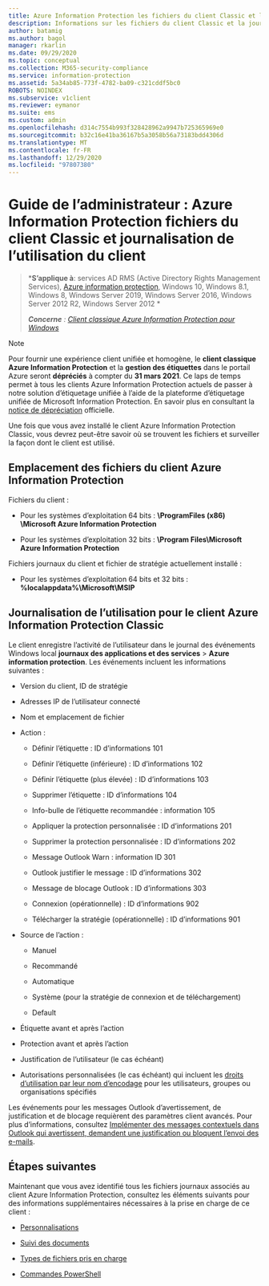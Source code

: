 ```yaml
---
title: Azure Information Protection les fichiers du client Classic et la journalisation de l’utilisation
description: Informations sur les fichiers du client Classic et la journalisation de l’utilisation pour le client Azure Information Protection Classic pour Windows.
author: batamig
ms.author: bagol
manager: rkarlin
ms.date: 09/29/2020
ms.topic: conceptual
ms.collection: M365-security-compliance
ms.service: information-protection
ms.assetid: 5a34ab85-773f-4782-ba09-c321cddf5bc0
ROBOTS: NOINDEX
ms.subservice: v1client
ms.reviewer: eymanor
ms.suite: ems
ms.custom: admin
ms.openlocfilehash: d314c7554b993f328428962a9947b725365969e0
ms.sourcegitcommit: b32c16e41ba36167b5a3058b56a73183bdd4306d
ms.translationtype: MT
ms.contentlocale: fr-FR
ms.lasthandoff: 12/29/2020
ms.locfileid: "97807380"
---
```

# <a name="admin-guide-azure-information-protection-classic-client-files-and-client-usage-logging"></a>Guide de l’administrateur : Azure Information Protection fichiers du client Classic et journalisation de l’utilisation du client

>***S’applique à**: services AD RMS (Active Directory Rights Management Services), [Azure information protection](https://azure.microsoft.com/pricing/details/information-protection), Windows 10, Windows 8.1, Windows 8, Windows Server 2019, Windows Server 2016, Windows Server 2012 R2, Windows Server 2012 *
>
>***Concerne** : [Client classique Azure Information Protection pour Windows](../faqs.md#whats-the-difference-between-the-azure-information-protection-classic-and-unified-labeling-clients)*

> [!NOTE] 
> Pour fournir une expérience client unifiée et homogène, le **client classique Azure Information Protection** et la **gestion des étiquettes** dans le portail Azure seront **dépréciés** à compter du **31 mars 2021**. Ce laps de temps permet à tous les clients Azure Information Protection actuels de passer à notre solution d’étiquetage unifiée à l’aide de la plateforme d’étiquetage unifiée de Microsoft Information Protection. En savoir plus en consultant la [notice de dépréciation](https://aka.ms/aipclassicsunset) officielle.

Une fois que vous avez installé le client Azure Information Protection Classic, vous devrez peut-être savoir où se trouvent les fichiers et surveiller la façon dont le client est utilisé.

## <a name="file-locations-for-the-azure-information-protection-client"></a>Emplacement des fichiers du client Azure Information Protection

Fichiers du client :    

- Pour les systèmes d’exploitation 64 bits : **\ProgramFiles (x86) \Microsoft Azure Information Protection**

- Pour les systèmes d’exploitation 32 bits : **\Program Files\Microsoft Azure Information Protection**

Fichiers journaux du client et fichier de stratégie actuellement installé :

- Pour les systèmes d’exploitation 64 bits et 32 bits : **%localappdata%\Microsoft\MSIP**

## <a name="usage-logging-for-the-azure-information-protection-classic-client"></a>Journalisation de l’utilisation pour le client Azure Information Protection Classic

Le client enregistre l’activité de l’utilisateur dans le journal des événements Windows local **journaux des applications et des services**  >  **Azure information protection**. Les événements incluent les informations suivantes :

- Version du client, ID de stratégie

- Adresses IP de l’utilisateur connecté

- Nom et emplacement de fichier

- Action :

    - Définir l’étiquette : ID d’informations 101
    
    - Définir l’étiquette (inférieure) : ID d’informations 102
    
    - Définir l’étiquette (plus élevée) : ID d’informations 103
    
    - Supprimer l’étiquette : ID d’informations 104
    
    - Info-bulle de l’étiquette recommandée : information 105
    
    - Appliquer la protection personnalisée : ID d’informations 201
    
    - Supprimer la protection personnalisée : ID d’informations 202
    
    - Message Outlook Warn : information ID 301
    
    - Outlook justifier le message : ID d’informations 302
    
    - Message de blocage Outlook : ID d’informations 303
    
    - Connexion (opérationnelle) : ID d’informations 902
    
    - Télécharger la stratégie (opérationnelle) : ID d’informations 901
    
- Source de l’action :
    
    - Manuel 
    
    - Recommandé
    
    - Automatique  
    
    - Système (pour la stratégie de connexion et de téléchargement)
    
    - Default
    
- Étiquette avant et après l’action 
    
- Protection avant et après l’action
    
- Justification de l’utilisateur (le cas échéant)

- Autorisations personnalisées (le cas échéant) qui incluent les [droits d’utilisation par leur nom d’encodage](../configure-usage-rights.md#usage-rights-and-descriptions) pour les utilisateurs, groupes ou organisations spécifiés

Les événements pour les messages Outlook d’avertissement, de justification et de blocage requièrent des paramètres client avancés. Pour plus d’informations, consultez [Implémenter des messages contextuels dans Outlook qui avertissent, demandent une justification ou bloquent l’envoi des e-mails](client-admin-guide-customizations.md#implement-pop-up-messages-in-outlook-that-warn-justify-or-block-emails-being-sent).


## <a name="next-steps"></a>Étapes suivantes
Maintenant que vous avez identifié tous les fichiers journaux associés au client Azure Information Protection, consultez les éléments suivants pour des informations supplémentaires nécessaires à la prise en charge de ce client :

- [Personnalisations](client-admin-guide-customizations.md)

- [Suivi des documents](client-admin-guide-document-tracking.md)

- [Types de fichiers pris en charge](client-admin-guide-file-types.md)

- [Commandes PowerShell](client-admin-guide-powershell.md)

